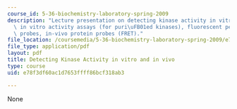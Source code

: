 ```yaml
---
course_id: 5-36-biochemistry-laboratory-spring-2009
description: "Lecture presentation on detecting kinase activity in vitro and in vivo,\
  \ in vitro activity assays (for puri\uFB01ed kinases), fluorescent peptide-based\
  \ probes, in-vivo protein probes (FRET)."
file_location: /coursemedia/5-36-biochemistry-laboratory-spring-2009/e78f3df60ac1d7653ffff86bcf318ab3_Slides6.pdf
file_type: application/pdf
layout: pdf
title: Detecting Kinase Activity in vitro and in vivo
type: course
uid: e78f3df60ac1d7653ffff86bcf318ab3

---
```

None